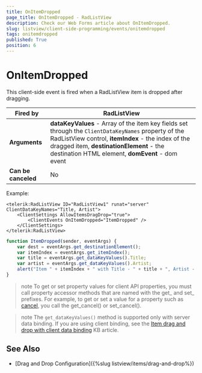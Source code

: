 ```yaml
---
title: OnItemDropped
page_title: OnItemDropped - RadListView
description: Check our Web Forms article about OnItemDropped.
slug: listview/client-side-programming/events/onitemdropped
tags: onitemdropped
published: True
position: 6
---
```


# OnItemDropped


This client-side event is fired when a RadListView item is dropped after dragging.


|  **Fired by**  | RadListView |
| ------ | ------ |
| **Arguments** | **dataKeyValues** - Array of the item key fields set through the `ClientDataKeyNames` property of the RadListView control, **itemIndex** - the index of the dragged item, **destinationElement** - the destination HTML element, **domEvent** - dom event|
| **Can be canceled** |No|

Example:

````ASP.NET
<telerik:RadListView ID="RadListView1" runat="server" ClientDataKeyNames="Title, Artist">
    <ClientSettings AllowItemsDragDrop="true">
        <ClientEvents OnItemDropped="ItemDropped" />
    </ClientSettings>
</telerik:RadListView>
````



````JavaScript
function ItemDropped(sender, eventArgs) {
    var dest = eventArgs.get_destinationElement();
    var itemIndex = eventArgs.get_itemIndex();
    var title = eventArgs.get_dataKeyValues().Title;
    var artist = eventArgs.get_dataKeyValues().Artist;
    alert("Item " + itemIndex + " with Title - " + title + ", Artist - " + artist + " was dropped in " + dest.id);
}
````



>note To get or set property values for client API properties, you must call property accessor methods that are named with the get_ and set_ prefixes. For example, to get or set a value for a property such as [cancel](https://msdn.microsoft.com/en-us/library/bb310859.aspx), you call the get_cancel() or set_cancel().

>note The `get_dataKeyValues()` method is supported only with server data binding. If you are using client binding, see the [Item drag and drop with client data binding](https://www.telerik.com/support/kb/aspnet-ajax/listview/details/item-drag-and-drop-with-client-data-binding) KB article.

## See Also

* [Drag and Drop Configuration]({%slug listview/items/drag-and-drop%})
